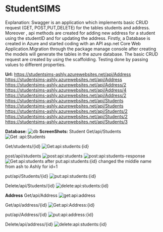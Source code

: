 # StudentSIMS
Explanation:
Swagger is an application which implements basic CRUD request (GET, POST,PUT,DELETE) for the tables students and address. Moreover , api methods are created for adding new address for a student using the studentID and for updating the address.
 Firstly, a Database is created in Azure and  started coding with an API asp.net Core Web Application.Migration through the package manage console after creating the models will generate the tables in the azure database. The basic CRUD request are created by using the scaffolding. Testing done by passing values to different properties.
 
 
 
**Url:** 
https://studentsims-ashly.azurewebsites.net/api/Address
https://studentsims-ashly.azurewebsites.net/api/Address
https://studentsims-ashly.azurewebsites.net/api/Address/2
https://studentsims-ashly.azurewebsites.net/api/Address/4
https://studentsims-ashly.azurewebsites.net/api/Address/2
https://studentsims-ashly.azurewebsites.net/api/Students
https://studentsims-ashly.azurewebsites.net/api/Students
https://studentsims-ashly.azurewebsites.net/api/Students/2
https://studentsims-ashly.azurewebsites.net/api/Students/2
https://studentsims-ashly.azurewebsites.net/api/Students/3

**Database:**
![db](https://user-images.githubusercontent.com/64385395/88472060-79c6b900-cf63-11ea-9ec2-15b0ea9aec92.png)
**ScreenShots:**
Student
Get/api/Students
![Get :api:Students](https://user-images.githubusercontent.com/64385395/88472084-a5e23a00-cf63-11ea-89f3-43a617d347e1.png)

Get/students/{id}
![Get:api:students:{id}](https://user-images.githubusercontent.com/64385395/88472106-c0b4ae80-cf63-11ea-9945-efd4879a9e6c.png)

post/api/students
![post:api:students](https://user-images.githubusercontent.com/64385395/88472124-df1aaa00-cf63-11ea-8526-deabe706bd89.png)
![post:api:students-response](https://user-images.githubusercontent.com/64385395/88472132-eb066c00-cf63-11ea-9487-e4d1704d1253.png)
![Get:api:students after put:api:students:{id} changed the middle name from   ash  to  Ashly  for id=1](https://user-images.githubusercontent.com/64385395/88472154-0f624880-cf64-11ea-92b3-31e757c60b6d.png)

put/api/Students/{id}
![put:api:students:{id}](https://user-images.githubusercontent.com/64385395/88472165-26089f80-cf64-11ea-8c9a-95af6130fec3.png)

Delete/api/Students/{id}
![delete:api:students:{id}](https://user-images.githubusercontent.com/64385395/88472173-36207f00-cf64-11ea-8e4e-d15a1dbf9f1c.png)

**Address**
Get/api/Address
![get:api:address](https://user-images.githubusercontent.com/64385395/88472185-551f1100-cf64-11ea-9123-2cd10719b80f.png)

Get/api/address/{id}
![Get:api:Address:{id}](https://user-images.githubusercontent.com/64385395/88472194-636d2d00-cf64-11ea-9dbc-8f9b7691042d.png)

put/api/Address/{id}
![put:api:address:{id}](https://user-images.githubusercontent.com/64385395/88472199-77b12a00-cf64-11ea-92f8-08d8f2cb53b9.png)

Delete/api/address/{id}
![delete:api:students:{id}](https://user-images.githubusercontent.com/64385395/88472207-8dbeea80-cf64-11ea-91f2-b38906dd78f0.png)



